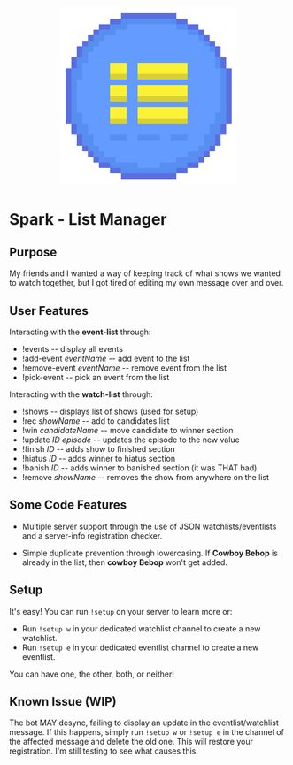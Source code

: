 <h1 align="center">
<img src="/images/spark.png"/>
</h1>

# Spark - List Manager

## Purpose
My friends and I wanted a way of keeping track of what shows we wanted to watch
together, but I got tired of editing my own message over and over.

## User Features
Interacting with the **event-list** through:
* !events -- display all events
* !add-event *eventName* -- add event to the list
* !remove-event *eventName* -- remove event from the list
* !pick-event -- pick an event from the list

Interacting with the **watch-list** through:
* !shows -- displays list of shows (used for setup)
* !rec *showName* -- add to candidates list
* !win *candidateName* -- move candidate to winner section
* !update *ID* *episode* -- updates the episode to the new value
* !finish *ID* -- adds show to finished section
* !hiatus *ID* -- adds winner to hiatus section
* !banish *ID* -- adds winner to banished section (it was THAT bad)
* !remove *showName* -- removes the show from anywhere on the list

## Some Code Features

* Multiple server support through the use of JSON watchlists/eventlists and a server-info registration checker.

* Simple duplicate prevention through lowercasing. If **Cowboy Bebop** is already in the list,
then **cowboy Bebop** won't get added.

## Setup
It's easy! You can run `!setup` on your server to learn more or:
* Run `!setup w` in your dedicated watchlist channel to create a new watchlist.
* Run `!setup e` in your dedicated eventlist channel to create a new eventlist.

You can have one, the other, both, or neither!

## Known Issue (WIP)
The bot MAY desync, failing to display an update in the eventlist/watchlist message.
If this happens, simply run `!setup w` or `!setup e` in the channel of the affected
message and delete the old one. This will restore your registration. I'm still testing 
to see what causes this.
